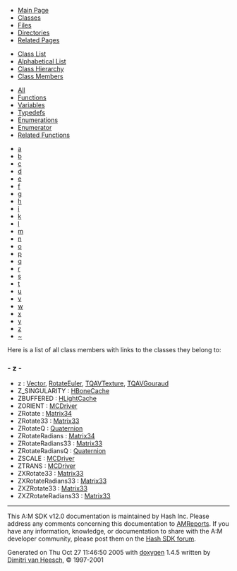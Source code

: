 <div class="tabs">

- [Main Page](index.md)
- <span id="current">[Classes](annotated.md)</span>
- [Files](files.md)
- [Directories](dirs.md)
- [Related Pages](pages.md)

</div>

<div class="tabs">

- [Class List](annotated.md)
- [Alphabetical List](classes.md)
- [Class Hierarchy](hierarchy.md)
- <span id="current">[Class Members](functions.md)</span>

</div>

<div class="tabs">

- <span id="current">[All](functions.md)</span>
- [Functions](functions_func.md)
- [Variables](functions_vars.md)
- [Typedefs](functions_type.md)
- [Enumerations](functions_enum.md)
- [Enumerator](functions_eval.md)
- [Related Functions](functions_rela.md)

</div>

<div class="tabs">

- [a](functions.md#index_a)
- [b](functions_0x62.md#index_b)
- [c](functions_0x63.md#index_c)
- [d](functions_0x64.md#index_d)
- [e](functions_0x65.md#index_e)
- [f](functions_0x66.md#index_f)
- [g](functions_0x67.md#index_g)
- [h](functions_0x68.md#index_h)
- [i](functions_0x69.md#index_i)
- [k](functions_0x6b.md#index_k)
- [l](functions_0x6c.md#index_l)
- [m](functions_0x6d.md#index_m)
- [n](functions_0x6e.md#index_n)
- [o](functions_0x6f.md#index_o)
- [p](functions_0x70.md#index_p)
- [q](functions_0x71.md#index_q)
- [r](functions_0x72.md#index_r)
- [s](functions_0x73.md#index_s)
- [t](functions_0x74.md#index_t)
- [u](functions_0x75.md#index_u)
- [v](functions_0x76.md#index_v)
- [w](functions_0x77.md#index_w)
- [x](functions_0x78.md#index_x)
- [y](functions_0x79.md#index_y)
- <span id="current">[z](functions_0x7a.md#index_z)</span>
- [~](functions_0x7e.md#index_~)

</div>

Here is a list of all class members with links to the classes they belong to:

### <span id="index_z" class="anchor">- z -</span>

- z : <a href="classVector.md#fbade9e36a3f36d3d676c1b808451dd7" class="el">Vector</a>, <a href="classRotateEuler.md#fbade9e36a3f36d3d676c1b808451dd7" class="el">RotateEuler</a>, <a href="structTQAVTexture.md#fbade9e36a3f36d3d676c1b808451dd7" class="el">TQAVTexture</a>, <a href="structTQAVGouraud.md#fbade9e36a3f36d3d676c1b808451dd7" class="el">TQAVGouraud</a>
- Z_SINGULARITY : <a href="classHBoneCache.md#b4d8902602dd5b62f5b3733df915f51d4aaa841a56cd6ceaabbed1af3cfa63ba" class="el">HBoneCache</a>
- ZBUFFERED : <a href="classHLightCache.md#dca29a1140aadadfd92b34a02fa516ef5e88a21bbfa558dc2e0bd33c7b8a4ae5" class="el">HLightCache</a>
- ZORIENT : <a href="classMCDriver.md#dca29a1140aadadfd92b34a02fa516ef1bd100200b9b7bb082fa5008b4e2a16a" class="el">MCDriver</a>
- ZRotate : <a href="classMatrix34.md#2c944781e9a46e4bdf64db38dfff32fb" class="el">Matrix34</a>
- ZRotate33 : <a href="classMatrix33.md#86a327cd77178ab1cde5454e8b4a6f6c" class="el">Matrix33</a>
- ZRotateQ : <a href="classQuaternion.md#607ad8fd2d40d33e969c1f26e52d3da6" class="el">Quaternion</a>
- ZRotateRadians : <a href="classMatrix34.md#f6f959eb3a4f086ed4191637171b32e3" class="el">Matrix34</a>
- ZRotateRadians33 : <a href="classMatrix33.md#4853f244734d6f957de647aa8eda2de8" class="el">Matrix33</a>
- ZRotateRadiansQ : <a href="classQuaternion.md#ff71241ae6be61adcf84d2928dbcf427" class="el">Quaternion</a>
- ZSCALE : <a href="classMCDriver.md#dca29a1140aadadfd92b34a02fa516ef3046344ca6761ef7c0d5a4d5990da666" class="el">MCDriver</a>
- ZTRANS : <a href="classMCDriver.md#dca29a1140aadadfd92b34a02fa516ef3b2645c91ddfda0e16399d2577a4f3c6" class="el">MCDriver</a>
- ZXRotate33 : <a href="classMatrix33.md#7814ee8a34666d68ebc117e6107fe191" class="el">Matrix33</a>
- ZXRotateRadians33 : <a href="classMatrix33.md#89d582fba019a45a775572f3b4167cb6" class="el">Matrix33</a>
- ZXZRotate33 : <a href="classMatrix33.md#71d1ac961dee820d368d53e79adf65a8" class="el">Matrix33</a>
- ZXZRotateRadians33 : <a href="classMatrix33.md#acb01a82f76220c50a5ad50c3aa2606f" class="el">Matrix33</a>

------------------------------------------------------------------------

<span class="small">This A:M SDK v12.0 documentation is maintained by Hash Inc. Please address any comments concerning this documentation to [AMReports](http://www.hash.com/reports). If you have any information, knowledge, or documentation to share with the A:M developer community, please post them on the [Hash SDK forum](http://www.hash.com/forums/index.php?showforum=11).</span>

Generated on Thu Oct 27 11:46:50 2005 with [<span class="image placeholder" original-image-src="doxygen.png" original-image-title="" height="45" width="100" align="middle" border="0">doxygen</span>](http://www.doxygen.org/index.html) 1.4.5 written by [Dimitri van Heesch](mailto:dimitri@stack.nl), © 1997-2001

